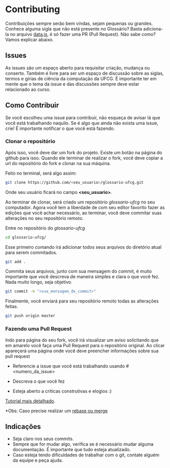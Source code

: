 # Contributing

Contribuições sempre serão bem vindas, sejam pequenas ou grandes. Conhece alguma sigla que não está presente no Glossário? Basta adiciona-la no arquivo [data.js](/src/lib/data.js), é só fazer uma PR (Pull Request). Não sabe como? Vamos explicar abaixo.

## Issues

As issues são um espaço aberto para requisitar criação, mudança ou conserto. Também é livre para ser um espaço de discussão sobre as siglas, termos e gírias de ciência da computação da UFCG. É importante ter em mente que o tema da issue e das discussões sempre deve estar relacionado ao curso.


## Como Contribuir

Se você escolheu uma issue para contribuir, não esqueça de avisar lá que você está trabalhando naquilo. Se é algo que ainda não exista uma issue, crie! É importante notificar o que você está fazendo.

### Clonar o repositório

Após isso, você deve dar um fork do projeto. Existe um botão na página do github para isso. Quando ele terminar de realizar o fork, você deve copiar a url do repositório do fork e clonar na sua máquina. 


Feito no terminal, será algo assim:
```sh
git clone https://github.com/<seu_usuario>/glossario-ufcg.git
```

Onde seu usuário ficará no campo **<seu_usuario>**.

Ao terminar de clonar, será criado um repositório *glossario-ufcg* no seu computador. Agora você tem a liberdade de com seu editor favorito fazer as edições que você achar necessário, ao terminar, você deve commitar suas alterações no seu repositório remoto.

Entre no repositório do *glossario-ufcg*

```sh
cd glossario-ufcg/
```

Esse primeiro comando irá adicionar todos seus arquivos do diretório atual para serem commitados.

```sh
git add . 
```

Commita seus arquivos, junto com sua mensagem do commit, é muito importante que você descreva de maneira simples e clara o que você fez. Nada muito longo, seja objetivo.

```sh
git commit -m "<sua_mensagem_de_commit>"
```

Finalmente, você enviará para seu repositório remoto todas as alterações feitas.

```sh
git push origin master
```

### Fazendo uma Pull Request

Indo para página do seu fork, você irá visualizar um aviso solicitando que em amarelo você faça uma Pull Request para o repositório original. Ao clicar apareçerá uma página onde você deve preencher informações sobre sua pull request

- Referencie a issue que você está trabalhando usando #<numero_da_issue>

- Descreva o que você fez

- Esteja aberto a críticas construtivas e elogios :)

[Tutorial mais detalhado](https://blog.da2k.com.br/2015/02/04/git-e-github-do-clone-ao-pull-request/).

*Obs: Caso precise realizar um [rebase ou merge](https://gist.github.com/ravibhure/a7e0918ff4937c9ea1c456698dcd58aa)

## Indicações
- Seja claro nos seus commits.
- Sempre que for mudar algo, verifica se é necessário mudar alguma documentação. É importante que tudo esteja atualizado.
- Caso esteja tendo dificuldades de trabalhar com o git, contate alguém da equipe e peça ajuda. 